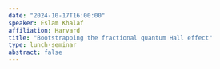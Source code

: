 ```yaml
---
date: "2024-10-17T16:00:00"
speaker: Eslam Khalaf
affiliation: Harvard
title: "Bootstrapping the fractional quantum Hall effect"
type: lunch-seminar
abstract: false
---
```

